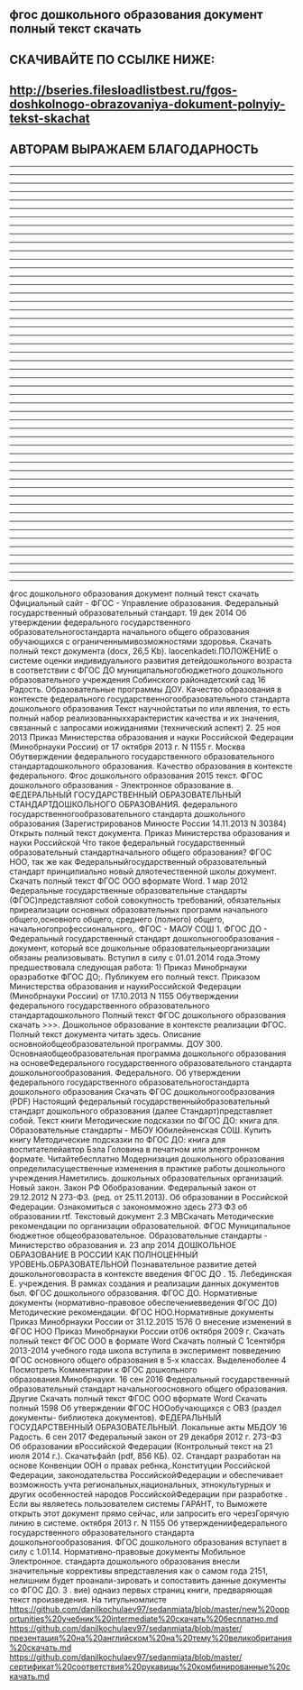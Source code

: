 фгос дошкольного образования документ полный текст скачать
--------------------------------------------------
СКАЧИВАЙТЕ ПО ССЫЛКЕ НИЖЕ:
--------------------------------------------------
http://bseries.filesloadlistbest.ru/fgos-doshkolnogo-obrazovaniya-dokument-polnyiy-tekst-skachat
--------------------------------------------------
АВТОРАМ ВЫРАЖАЕМ БЛАГОДАРНОСТЬ
--------------------------------------------------
--------------------------------------------------
--------------------------------------------------
--------------------------------------------------
--------------------------------------------------
--------------------------------------------------
--------------------------------------------------
--------------------------------------------------
--------------------------------------------------
--------------------------------------------------
--------------------------------------------------
--------------------------------------------------
--------------------------------------------------
--------------------------------------------------
--------------------------------------------------
--------------------------------------------------
--------------------------------------------------
--------------------------------------------------
--------------------------------------------------
--------------------------------------------------
--------------------------------------------------
--------------------------------------------------
--------------------------------------------------
--------------------------------------------------
--------------------------------------------------
--------------------------------------------------
--------------------------------------------------
--------------------------------------------------
--------------------------------------------------
--------------------------------------------------
--------------------------------------------------
--------------------------------------------------
--------------------------------------------------
--------------------------------------------------
--------------------------------------------------
--------------------------------------------------
--------------------------------------------------
--------------------------------------------------
--------------------------------------------------
--------------------------------------------------
--------------------------------------------------
--------------------------------------------------
--------------------------------------------------
--------------------------------------------------
--------------------------------------------------
--------------------------------------------------
--------------------------------------------------
--------------------------------------------------
--------------------------------------------------
--------------------------------------------------
--------------------------------------------------
фгос дошкольного образования документ полный текст скачать Официальный сайт - ФГОС - Управление образования. Федеральный государственный образовательный стандарт. 19 дек 2014  Об утверждении федерального государственного образовательногостандарта начального общего образования обучающихся с ограниченнымивозможностями здоровья. Скачать полный текст документа (docx, 26,5 Kb). laocenkadeti.ПОЛОЖЕНИЕ о системе оценки индивидуального развития детейдошкольного возраста в соответствии с ФГОС ДО муниципальногобюджетного дошкольного образовательного учреждения Собинского районадетский сад 16 Радость. Образовательные программы ДОУ. Качество образования в контексте федерального государственногообразовательного стандарта дошкольного образования Текст научнойстатьи по  или явления, то есть полный набор реализованныххарактеристик качества и их значения, связанный с запросами иожиданиями (технический аспект) 2. 25 ноя 2013  Приказ Министерства образования и науки Российской Федерации (Минобрнауки России) от 17 октября 2013 г. N 1155 г. Москва Обутверждении федерального государственного образовательного стандартадошкольного образования. Качество образования в контексте федерального. Фгос дошкольного образования 2015 текст. ФГОС дошкольного образования - Электронное образование в. ФЕДЕРАЛЬНЫЙ ГОСУДАРСТВЕННЫЙ ОБРАЗОВАТЕЛЬНЫЙ СТАНДАРТДОШКОЛЬНОГО ОБРАЗОВАНИЯ.  федерального государственногообразовательного стандарта дошкольного образования (Зарегистрированов Минюсте России 14.11.2013 N 30384)  Открыть полный текст документа. Приказ Министерства образования и науки Российской
Что такое федеральный государственный образовательный стандартначального общего образования? ФГОС НОО, так же как  Федеральныйгосударственный образовательный стандарт  принципиально новый дляотечественной школы документ.  Скачать полный текст ФГОС ООО вформате Word. 1 мар 2012  Федеральные государственные образовательные стандарты (ФГОС)представляют собой совокупность требований, обязательных приреализации основных образовательных программ начального общего,основного общего, среднего (полного) общего, начальногопрофессионального,. ФГОС - МАОУ СОШ 1. ФГОС ДО - Федеральный государственный стандарт дошкольногообразования - документ, который все дошкольные образовательныеорганизации обязаны реализовывать. Вступил в силу с 01.01.2014 года.Этому предшествовала следующая работа: 1) Приказ Минобрнауки оразработке ФГОС ДО;. Публикуем его полный текст. Приказом Министерства образования и наукиРоссийской Федерации (Минобрнауки России) от 17.10.2013 N 1155 Обутверждении федерального государственного образовательного стандартадошкольного  Полный текст ФГОС дошкольного образования скачать >>>. Дошкольное образование в контексте реализации ФГОС. Полный текст документа читать здесь. Описание основнойобщеобразовательной программы. ДОУ  300. Основнаяобщеобразовательная программа дошкольного образования на основеФедерального государственного образовательного стандарта дошкольногообразования. Федерального. Об утверждении федерального государственного образовательногостандарта дошкольного образования  Скачать ФГОС дошкольногообразования (PDF)  Настоящий федеральный государственныйобразовательный стандарт дошкольного образования (далее  Стандарт)представляет собой. Текст книги Методические подсказки по ФГОС ДО: книга для. Образовательные стандарты - МБОУ Юбилейненская СОШ. Купить книгу Методические подсказки по ФГОС ДО: книга для воспитателейавтор Бэла Головина в печатном или электронном формате. Читайтебесплатно  Модернизация дошкольного образования определиласущественные изменения в практике работы дошкольного учреждения.Наметились. дошкольных образовательных организаций. Новый закон. Закон РФ Обобразовании. Федеральный закон от 29.12.2012 N 273-ФЗ. (ред. от 25.11.2013). Об образовании в Российской Федерации. Ознакомиться с закономможно здесь 273 ФЗ об образовании.rtf. Текстовый документ 2.3 MBСкачать
Методические рекомендации по организации образовательной. ФГОС  Муниципальное бюджетное общеобразовательное. Образовательные стандарты - Министерство образования и. 23 апр 2014  ДОШКОЛЬНОЕ ОБРАЗОВАНИЕ В РОССИИ КАК ПОЛНОЦЕННЫЙ УРОВЕНЬ.ОБРАЗОВАТЕЛЬНОЙ  Познавательное развитие детей дошкольноговозраста в контексте введения ФГОС ДО . 15. Лебединская Е. учреждения. В рамках создания и реализации данных документов был. ФГОС дошкольного образования. ФГОС ДО. Нормативные документы (нормативно-правовое обеспечениевведения ФГОС ДО)  Методические рекомендации. ФГОС НОО.Нормативные документы  Приказ Минобрнауки России от 31.12.2015 1576 О внесение изменений в ФГОС НОО  Приказ Минобрнауки России от06 октября 2009 г. Скачать полный текст ФГОС ООО в формате Word  Скачать полный  С 1сентября 2013-2014 учебного года школа вступила в эксперимент повведению ФГОС основного общего образования в 5-х классах. Выделеноболее 4  Посмотреть Комментарии к ФГОС дошкольного образования.Минобрнауки. 16 сен 2016  Федеральный государственный образовательный стандарт начальногоосновного общего образования. Другие  Скачать полный текст ФГОС ООО вформате Word  Скачать полный  1598  Об утверждении ФГОС НООобучающихся с ОВЗ (раздел документы- библиотека документов). ФЕДЕРАЛЬНЫЙ ГОСУДАРСТВЕННЫЙ ОБРАЗОВАТЕЛЬНЫЙ. Локальные акты  МБДОУ 16 Радость. 6 сен 2017  Федеральный закон от 29 декабря 2012 г.  273-ФЗ Об образовании вРоссийской Федерации (Контрольный текст на 21 июля 2014 г.). Скачатьфайл (pdf, 856 КБ). 02. Стандарт разработан на основе Конвенции ООН о правах ребнка,.Конституции Российской Федерации, законодательства РоссийскойФедерации и обеспечивает возможность учта региональных,национальных, этнокультурных и других особенностей народов РоссийскойФедерации при разработке
. Если вы являетесь пользователем системы ГАРАНТ, то Выможете открыть этот документ прямо сейчас, или запросить его черезГорячую линию в системе.  октября 2013 г. N 1155 Об утверждениифедерального государственного образовательного стандарта дошкольногообразования. ФГОС дошкольного образования вступает в силу с 1.01.14. Нормативно-правовые документы  Мобильное Электронное. стандарта дошкольного образования  внесли значительные коррективы впредставления как о самом  года  2151, нелишним будет проанали-зировать и сопоставить данные документы со ФГОС ДО. 3 . вие)  однаиз первых страниц книги, предваряющая текст произведения. На титульномлисте
https://github.com/danilkochulaev97/sedanmiata/blob/master/new%20opportunities%20учебник%20intermediate%20скачать%20бесплатно.md
https://github.com/danilkochulaev97/sedanmiata/blob/master/презентация%20на%20английском%20на%20тему%20великобритания%20скачать.md
https://github.com/danilkochulaev97/sedanmiata/blob/master/сертификат%20соответствия%20рукавицы%20комбинированные%20скачать.md